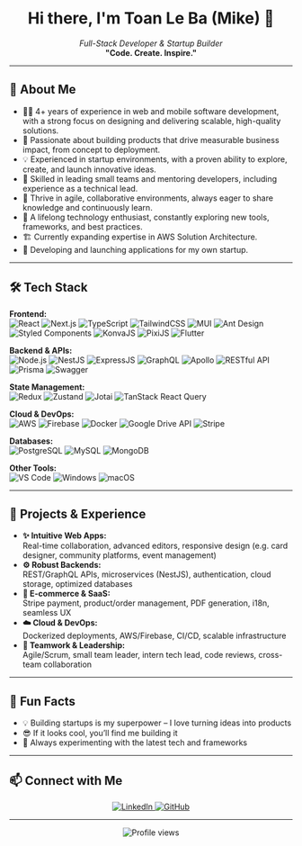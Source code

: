 <!-- GitHub Profile README for Toan Le Ba (Mike) -->

<h1 align="center">Hi there, I'm Toan Le Ba (Mike) 👋</h1>
<p align="center">
  <em>Full-Stack Developer & Startup Builder</em><br>
  <span><strong>"Code. Create. Inspire."</strong></span>
</p>

---

## 👤 About Me

- 🧑‍💻 4+ years of experience in web and mobile software development, with a strong focus on designing and delivering scalable, high-quality solutions.
- 🚀 Passionate about building products that drive measurable business impact, from concept to deployment.
- 💡 Experienced in startup environments, with a proven ability to explore, create, and launch innovative ideas.
- 👥 Skilled in leading small teams and mentoring developers, including experience as a technical lead.
- 🤝 Thrive in agile, collaborative environments, always eager to share knowledge and continuously learn.
- 🌱 A lifelong technology enthusiast, constantly exploring new tools, frameworks, and best practices.
- 🏗️ Currently expanding expertise in AWS Solution Architecture.
- 📱 Developing and launching applications for my own startup.

---

## 🛠️ Tech Stack

**Frontend:**  
![React](https://img.shields.io/badge/React-20232A?logo=react&logoColor=61DAFB&style=flat-square)
![Next.js](https://img.shields.io/badge/Next.js-000?logo=nextdotjs&logoColor=white&style=flat-square)
![TypeScript](https://img.shields.io/badge/TypeScript-3178C6?logo=typescript&logoColor=white&style=flat-square)
![TailwindCSS](https://img.shields.io/badge/TailwindCSS-06B6D4?logo=tailwindcss&logoColor=white&style=flat-square)
![MUI](https://img.shields.io/badge/MUI-007FFF?logo=mui&logoColor=white&style=flat-square)
![Ant Design](https://img.shields.io/badge/Ant%20Design-0170FE?logo=antdesign&logoColor=white&style=flat-square)
![Styled Components](https://img.shields.io/badge/Styled--Components-DB7093?logo=styled-components&logoColor=white&style=flat-square)
![KonvaJS](https://img.shields.io/badge/KonvaJS-13B5EA?logo=konva&logoColor=white&style=flat-square)
![PixiJS](https://img.shields.io/badge/PixiJS-8BC34A?logo=pixijs&logoColor=white&style=flat-square)
![Flutter](https://img.shields.io/badge/Flutter-02569B?logo=flutter&logoColor=white&style=flat-square)

**Backend & APIs:**  
![Node.js](https://img.shields.io/badge/Node.js-339933?logo=node.js&logoColor=white&style=flat-square)
![NestJS](https://img.shields.io/badge/NestJS-E0234E?logo=nestjs&logoColor=white&style=flat-square)
![ExpressJS](https://img.shields.io/badge/Express.js-000000?logo=express&logoColor=white&style=flat-square)
![GraphQL](https://img.shields.io/badge/GraphQL-E10098?logo=graphql&logoColor=white&style=flat-square)
![Apollo](https://img.shields.io/badge/Apollo-311C87?logo=apollographql&logoColor=white&style=flat-square)
![RESTful API](https://img.shields.io/badge/REST-02569B?logo=rest&logoColor=white&style=flat-square)
![Prisma](https://img.shields.io/badge/Prisma-2D3748?logo=prisma&logoColor=white&style=flat-square)
![Swagger](https://img.shields.io/badge/Swagger-85EA2D?logo=swagger&logoColor=white&style=flat-square)

**State Management:**  
![Redux](https://img.shields.io/badge/Redux-593D88?logo=redux&logoColor=white&style=flat-square)
![Zustand](https://img.shields.io/badge/Zustand-000000?logo=Zustand&logoColor=white&style=flat-square)
![Jotai](https://img.shields.io/badge/Jotai-1B1B1B?logo=jotai&logoColor=white&style=flat-square)
![TanStack React Query](https://img.shields.io/badge/React%20Query-FF4154?logo=reactquery&logoColor=white&style=flat-square)

**Cloud & DevOps:**  
![AWS](https://img.shields.io/badge/AWS-232F3E?logo=amazonaws&logoColor=white&style=flat-square)
![Firebase](https://img.shields.io/badge/Firebase-FFCA28?logo=firebase&logoColor=white&style=flat-square)
![Docker](https://img.shields.io/badge/Docker-2496ED?logo=docker&logoColor=white&style=flat-square)
![Google Drive API](https://img.shields.io/badge/Google%20Drive-4285F4?logo=googledrive&logoColor=white&style=flat-square)
![Stripe](https://img.shields.io/badge/Stripe-635BFF?logo=stripe&logoColor=white&style=flat-square)

**Databases:**  
![PostgreSQL](https://img.shields.io/badge/PostgreSQL-4169E1?logo=postgresql&logoColor=white&style=flat-square)
![MySQL](https://img.shields.io/badge/MySQL-4479A1?logo=mysql&logoColor=white&style=flat-square)
![MongoDB](https://img.shields.io/badge/MongoDB-47A248?logo=mongodb&logoColor=white&style=flat-square)

**Other Tools:**  
![VS Code](https://img.shields.io/badge/VS%20Code-007ACC?logo=visualstudiocode&logoColor=white&style=flat-square)
![Windows](https://img.shields.io/badge/Windows-0078D6?logo=windows&logoColor=white&style=flat-square)
![macOS](https://img.shields.io/badge/macOS-000000?logo=apple&logoColor=white&style=flat-square)

---

## 🚀 Projects & Experience

- **✨ Intuitive Web Apps:**  
  Real-time collaboration, advanced editors, responsive design (e.g. card designer, community platforms, event management)
- **⚙️ Robust Backends:**  
  REST/GraphQL APIs, microservices (NestJS), authentication, cloud storage, optimized databases
- **🛒 E-commerce & SaaS:**  
  Stripe payment, product/order management, PDF generation, i18n, seamless UX
- **☁️ Cloud & DevOps:**  
  Dockerized deployments, AWS/Firebase, CI/CD, scalable infrastructure
- **🤝 Teamwork & Leadership:**  
  Agile/Scrum, small team leader, intern tech lead, code reviews, cross-team collaboration

---

## 🎯 Fun Facts

- 💡 Building startups is my superpower – I love turning ideas into products  
- 😎 If it looks cool, you’ll find me building it  
- 🧪 Always experimenting with the latest tech and frameworks  

---

## 📫 Connect with Me

<p align="center">
  <a href="https://www.linkedin.com/in/toan-dev/">
    <img src="https://img.shields.io/badge/LinkedIn-0A66C2?logo=linkedin&logoColor=white&style=flat-square" alt="LinkedIn">
  </a>
  <a href="https://github.com/kenzot25">
    <img src="https://img.shields.io/badge/GitHub-181717?logo=github&logoColor=white&style=flat-square" alt="GitHub">
  </a>
</p>

---

<p align="center">
  <img src="https://komarev.com/ghpvc/?username=kenzot25&style=flat-square&color=blue" alt="Profile views" />
</p>

